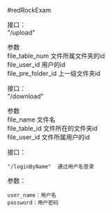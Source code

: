#redRockExam

接口：        
"/upload"

参数          
file_table_num   文件所属文件夹的id                  
file_user_id    用户的id           
file_pre_folder_id   上一级文件夹id              


接口：         
"/download"        

参数            
file_name   文件名             
file_table_id   文件所在的文件夹id            
file_user_id    文件所属用户的id              

接口：

```
"/loginByName"	通过用户名登录
```

参数：

```
user_name：用户名
password：用户密码
```

